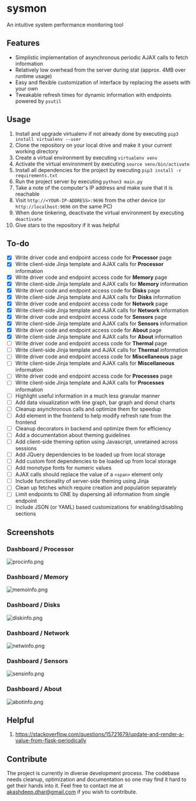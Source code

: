 # sysmon
An intuitive system performance monitoring tool

## Features
- Simplistic implementation of asynchronous periodic AJAX calls to fetch information
- Relatively low overhead from the server during stat (approx. 4MB over runtime usage)
- Easy and flexible customization of interface by replacing the assets with your own
- Tweakable refresh times for dynamic information with endpoints powered by `psutil`

## Usage
1.  Install and upgrade virtualenv if not already done by executing `pip3 install virtualenv --user`
2.  Clone the repository on your local drive and make it your current working directory
3.  Create a virtual environment by executing `virtualenv venv`
4.  Activate the virtual environment by executing `source venv/bin/activate`
5.  Install all dependencies for the project by executing `pip3 install -r requirements.txt`
6.  Run the project server by executing `python3 main.py`
7.  Take a note of the computer's IP address and make sure that it is reachable
8.  Visit `http://<YOUR-IP-ADDRESS>:9696` from the other device (or `http://localhost:9696` on the same PC)
9.  When done tinkering, deactivate the virtual environment by executing `deactivate`
10. Give stars to the repository if it was helpful

## To-do
- [X] Write driver code and endpoint access code for **Processor** page
- [X] Write client-side Jinja template and AJAX calls for **Processor** information
- [X] Write driver code and endpoint access code for **Memory** page
- [X] Write client-side Jinja template and AJAX calls for **Memory** information
- [X] Write driver code and endpoint access code for **Disks** page
- [X] Write client-side Jinja template and AJAX calls for **Disks** information
- [X] Write driver code and endpoint access code for **Network** page
- [X] Write client-side Jinja template and AJAX calls for **Network** information
- [X] Write driver code and endpoint access code for **Sensors** page
- [X] Write client-side Jinja template and AJAX calls for **Sensors** information
- [X] Write driver code and endpoint access code for **About** page
- [X] Write client-side Jinja template and AJAX calls for **About** information
- [ ] Write driver code and endpoint access code for **Thermal** page
- [ ] Write client-side Jinja template and AJAX calls for **Thermal** information
- [ ] Write driver code and endpoint access code for **Miscellaneous** page
- [ ] Write client-side Jinja template and AJAX calls for **Miscellaneous** information
- [ ] Write driver code and endpoint access code for **Processes** page
- [ ] Write client-side Jinja template and AJAX calls for **Processes** information
- [ ] Highlight useful information in a much less granular manner
- [ ] Add data visualization with line graph, bar graph and donut charts
- [ ] Cleanup asynchronous calls and optimize them for speedup
- [ ] Add element in the frontend to help modify refresh rate from the frontend
- [ ] Cleanup decorators in backend and optimize them for efficiency
- [ ] Add a documentation about theming guidelines
- [ ] Add client-side theming option using Javascript, unretained across sessions
- [ ] Add JQuery dependencies to be loaded up from local storage
- [ ] Add custom font dependencies to be loaded up from local storage
- [ ] Add monotype fonts for numeric values
- [ ] AJAX calls should replace the value of a `<span>` element only
- [ ] Include functionality of server-side theming using Jinja
- [ ] Clean up fetches which require creation and population separately
- [ ] Limit endpoints to ONE by dispersing all information from single endpoint
- [ ] Include JSON (or YAML) based customizations for enabling/disabling sections

## Screenshots

### Dashboard / Processor
![procinfo.png](pictures/procinfo.png)

### Dashboard / Memory
![memoinfo.png](pictures/memoinfo.png)

### Dashboard / Disks
![diskinfo.png](pictures/diskinfo.png)

### Dashboard / Network
![netwinfo.png](pictures/netwinfo.png)

### Dashboard / Sensors
![sensinfo.png](pictures/sensinfo.png)

### Dashboard / About
![abotinfo.png](pictures/abotinfo.png)

## Helpful
1. https://stackoverflow.com/questions/15721679/update-and-render-a-value-from-flask-periodically

## Contribute
The project is currently in diverse development process. The codebase needs cleanup, optimization and documentation so one may find it hard to get their hands into it. Feel free to contact me at akashdeep.dhar@gmail.com if you wish to contribute.